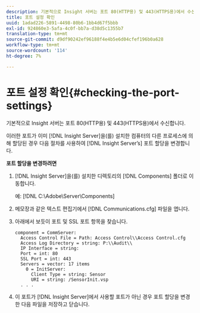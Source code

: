 ```yaml
---
description: 기본적으로 Insight 서버는 포트 80(HTTP용) 및 443(HTTPS용)에서 수신합니다.
title: 포트 설정 확인
uuid: 1adad226-5891-4498-80b6-1bb4d67f5bbb
exl-id: 924860e3-5afa-4c0f-bb7a-d38d5c1355b7
translation-type: tm+mt
source-git-commit: d9df90242ef96188f4e4b5e6d04cfef196b0a628
workflow-type: tm+mt
source-wordcount: '114'
ht-degree: 7%

---
```


# 포트 설정 확인{#checking-the-port-settings}

기본적으로 Insight 서버는 포트 80(HTTP용) 및 443(HTTPS용)에서 수신합니다.

이러한 포트가 이미 [!DNL Insight Server]을(를) 설치한 컴퓨터의 다른 프로세스에 의해 할당된 경우 다음 절차를 사용하여 [!DNL Insight Server’s] 포트 할당을 변경합니다.

**포트 할당을 변경하려면**

1. [!DNL Insight Server]을(를) 설치한 디렉토리의 [!DNL Components] 폴더로 이동합니다.

   예: [!DNL C:\Adobe\Server\Components]

1. 메모장과 같은 텍스트 편집기에서 [!DNL Communications.cfg] 파일을 엽니다.
1. 아래에서 보듯이 포트 및 SSL 포트 항목을 찾습니다.

   ```
   component = CommServer: 
     Access Control File = Path: Access Control\\Access Control.cfg
     Access Log Directory = string: P:\\Audit\\
     IP Interface = string: 
     Port = int: 80
     SSL Port = int: 443
     Servers = vector: 17 items
       0 = InitServer: 
         Client Type = string: Sensor
         URI = string: /SensorInit.vsp
     . . .
   ```

1. 이 포트가 [!DNL Insight Server]에서 사용할 포트가 아닌 경우 포트 할당을 변경한 다음 파일을 저장하고 닫습니다.
